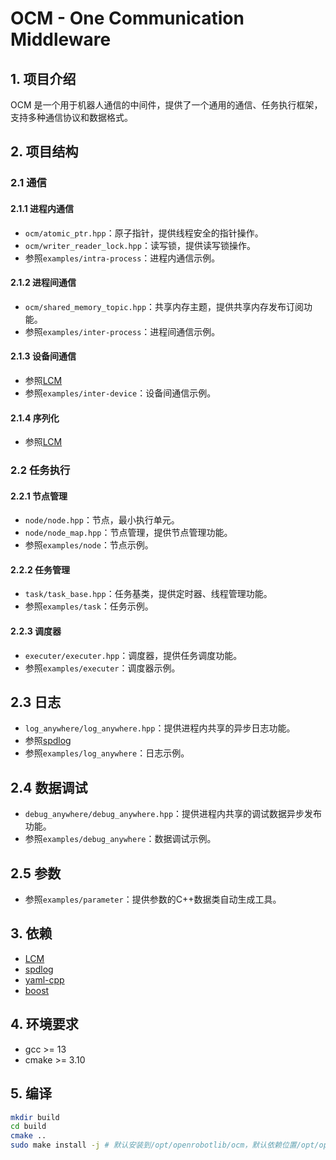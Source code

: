 # OCM - One Communication Middleware
## 1. 项目介绍
OCM 是一个用于机器人通信的中间件，提供了一个通用的通信、任务执行框架，支持多种通信协议和数据格式。

## 2. 项目结构
### 2.1 通信
#### 2.1.1 进程内通信
- `ocm/atomic_ptr.hpp`：原子指针，提供线程安全的指针操作。
- `ocm/writer_reader_lock.hpp`：读写锁，提供读写锁操作。
- 参照`examples/intra-process`：进程内通信示例。
#### 2.1.2 进程间通信
- `ocm/shared_memory_topic.hpp`：共享内存主题，提供共享内存发布订阅功能。
- 参照`examples/inter-process`：进程间通信示例。

#### 2.1.3 设备间通信
- 参照[LCM](https://lcm-proj.github.io/lcm/)
- 参照`examples/inter-device`：设备间通信示例。

#### 2.1.4 序列化
- 参照[LCM](https://lcm-proj.github.io/lcm/)

### 2.2 任务执行
#### 2.2.1 节点管理
- `node/node.hpp`：节点，最小执行单元。
- `node/node_map.hpp`：节点管理，提供节点管理功能。
- 参照`examples/node`：节点示例。

#### 2.2.2 任务管理
- `task/task_base.hpp`：任务基类，提供定时器、线程管理功能。
- 参照`examples/task`：任务示例。

#### 2.2.3 调度器
- `executer/executer.hpp`：调度器，提供任务调度功能。
- 参照`examples/executer`：调度器示例。

## 2.3 日志
- `log_anywhere/log_anywhere.hpp`：提供进程内共享的异步日志功能。
- 参照[spdlog](https://github.com/gabime/spdlog)
- 参照`examples/log_anywhere`：日志示例。

## 2.4 数据调试
- `debug_anywhere/debug_anywhere.hpp`：提供进程内共享的调试数据异步发布功能。
- 参照`examples/debug_anywhere`：数据调试示例。

## 2.5 参数
- 参照`examples/parameter`：提供参数的C++数据类自动生成工具。

## 3. 依赖
- [LCM](https://lcm-proj.github.io/lcm/)
- [spdlog](https://github.com/gabime/spdlog)
- [yaml-cpp](https://github.com/jbeder/yaml-cpp)
- [boost](https://www.boost.org/)

## 4. 环境要求
- gcc >= 13
- cmake >= 3.10

## 5. 编译
```bash
mkdir build
cd build
cmake ..
sudo make install -j # 默认安装到/opt/openrobotlib/ocm，默认依赖位置/opt/openrobotlib/third_party
```
